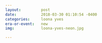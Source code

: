 ```yaml
---
layout:         post
date:           2018-03-30 01:10:54 -0400
categories:     loona yves
era-or-event:   new
img:            loona-yves-neon.jpg

---
```

